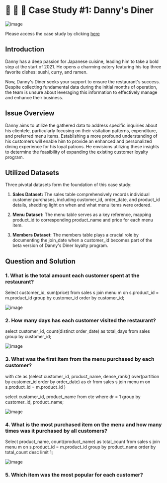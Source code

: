 # 🍜 🍛 🍣 Case Study #1: Danny's Diner

![image](https://github.com/alankritm95/8weeksqlchallenge/assets/129503746/2bdc7367-1f13-447d-9183-59e055475c83)

Please access the case study by clicking [here](https://8weeksqlchallenge.com/case-study-1/)

## Introduction

Danny has a deep passion for Japanese cuisine, leading him to take a bold step at the start of 2021. He opens a charming eatery featuring his top three favorite dishes: sushi, curry, and ramen.

Now, Danny's Diner seeks your support to ensure the restaurant's success. Despite collecting fundamental data during the initial months of operation, the team is unsure about leveraging this information to effectively manage and enhance their business.

## Issue Overview

Danny aims to utilize the gathered data to address specific inquiries about his clientele, particularly focusing on their visitation patterns, expenditure, and preferred menu items. Establishing a more profound understanding of his customers will enable him to provide an enhanced and personalized dining experience for his loyal patrons. He envisions utilizing these insights to determine the feasibility of expanding the existing customer loyalty program.

## Utilized Datasets

Three pivotal datasets form the foundation of this case study:

1. **Sales Dataset:**
   The sales table comprehensively records individual customer purchases, including customer_id, order_date, and product_id details, shedding light on when and what menu items were ordered.

2. **Menu Dataset:**
   The menu table serves as a key reference, mapping product_id to corresponding product_name and price for each menu item.

3. **Members Dataset:**
   The members table plays a crucial role by documenting the join_date when a customer_id becomes part of the beta version of Danny's Diner loyalty program.

## Question and Solution

### 1. What is the total amount each customer spent at the restaurant?
   
Select customer_id, sum(price) from sales s join menu m on 
s.product_id = m.product_id group by customer_id
order by customer_id;

![image](https://github.com/alankritm95/8weeksqlchallenge/assets/129503746/f388d606-b1dc-498c-b265-6f3121cbaaaa)

### 2. How many days has each customer visited the restaurant?

select customer_id, count(distinct order_date) as total_days from sales group by customer_id;

![image](https://github.com/alankritm95/8weeksqlchallenge/assets/129503746/92707033-eef8-42b7-a29f-4fd77ca264b8)

### 3. What was the first item from the menu purchased by each customer?

with cte as 
(select customer_id, product_name, dense_rank() over(partition by customer_id order by order_date) as dr from sales s join menu m 
on s.product_id = m.product_id )

select customer_id, product_name from cte where dr = 1 group by customer_id, product_name;

![image](https://github.com/alankritm95/8weeksqlchallenge/assets/129503746/34aa1f8e-294b-4173-8707-d9e24b7e4a05)

### 4. What is the most purchased item on the menu and how many times was it purchased by all customers?

Select product_name, count(product_name) as total_count from sales s join menu m on
s.product_id = m.product_id group by product_name order by total_count desc limit 1;

![image](https://github.com/alankritm95/8weeksqlchallenge/assets/129503746/161d53e8-f5ed-40a1-a757-e10232f65f71)

### 5. Which item was the most popular for each customer?












